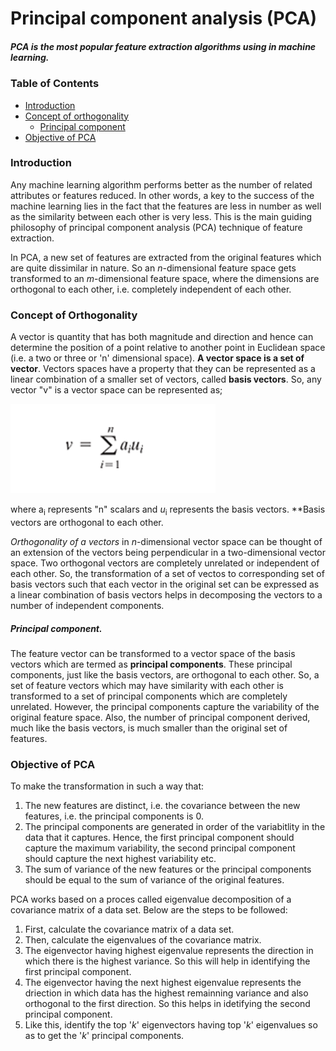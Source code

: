 # Principal component analysis (PCA)

##### PCA is the most popular feature extraction algorithms using in machine learning.


### Table of Contents

- [Introduction](#introduction)
- [Concept of orthogonality](#concept-of-orthogonality)
    - [Principal component](#principal-component)
- [Objective of PCA](#objective-of-pca)

### Introduction

Any machine learning algorithm performs better as the number of related attributes or features reduced. In other words, a key to the success of the machine learning lies in the fact that the features are less in number as well as the similarity between each other is very less. This is the main guiding philosophy of principal component analysis (PCA) technique of feature extraction.

In PCA, a new set of features are extracted from the original features which are quite dissimilar in nature. So an *n*-dimensional feature space gets transformed to an *m*-dimensional feature space, where the dimensions are orthogonal to each other, i.e. completely independent of each other.


### Concept of Orthogonality

A vector is quantity that has both magnitude and direction and hence can determine the position of a point relative to another point in Euclidean space (i.e. a two or three or 'n' dimensional space). **A vector space is a set of vector**. Vectors spaces have a property that they can be represented as a linear combination of a smaller set of vectors, called **basis vectors**. So, any vector "v" is a vector space can be represented as;

![vector space equation](/assets/images/vector-space.png)

where a<sub>i</sub> represents "n" scalars and *u*<sub>i</sub> represents the basis vectors. **Basis vectors are orthogonal to each other.

*Orthogonality of a vectors* in *n*-dimensional vector space can be thought of an extension of the vectors being perpendicular in a two-dimensional vector space. Two orthogonal vectors are completely unrelated or independent of each other. So, the transformation of a set of vectos to corresponding set of basis vectors such that each vector in the original set can be expressed as a linear combination of basis vectors helps in decomposing the vectors to a number of independent components.


##### Principal component.

The feature vector can be transformed to a vector space of the basis vectors which are termed as **principal components**. These principal components, just like the basis vectors, are orthogonal to each other. So, a set of feature vectors which may have similarity with each other is transformed to a set of principal components which are completely unrelated. However, the principal components capture the variability of the original feature space. Also, the number of principal component derived, much like the basis vectors, is much smaller than the original set of features.


### Objective of PCA

To make the transformation in such a way that:

1. The new features are distinct, i.e. the covariance between the new features, i.e. the principal components is 0.
2. The principal components are generated in order of the variabitlity in the data that it captures. Hence, the first principal component should capture the maximum variability, the second principal component should capture the next highest variability etc.
3. The sum of variance of the new features or the principal components should be equal to the sum of variance of the original features.


PCA works based on a proces called eigenvalue decomposition of a covariance matrix of a data set. Below are the steps to be followed:

1. First, calculate the covariance matrix of a data set.
2. Then, calculate the eigenvalues of the covariance matrix.
3. The eigenvector having highest eigenvalue represents the direction in which there is the highest variance. So this will help in identifying the first principal component.
4. The eigenvector having the next highest eigenvalue represents the driection in which data has the highest remainning variance and also orthogonal to the first direction. So this helps in idetifying the second principal component.
5. Like this, identify the top '*k*' eigenvectors having top '*k*' eigenvalues so as to get the '*k*' principal components.